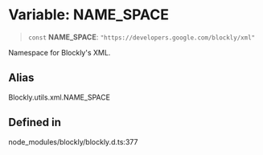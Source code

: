 # Variable: NAME_SPACE

> `const` **NAME_SPACE**: `"https://developers.google.com/blockly/xml"`

Namespace for Blockly's XML.

## Alias

Blockly.utils.xml.NAME_SPACE

## Defined in

node_modules/blockly/blockly.d.ts:377
